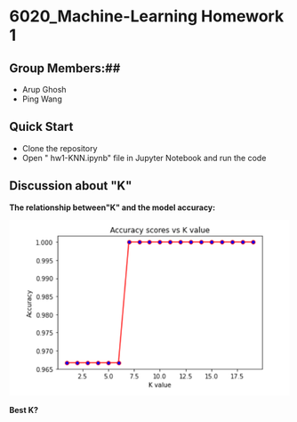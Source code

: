 # 6020_Machine-Learning Homework 1
## Group Members:##
- Arup Ghosh
- Ping Wang
## Quick Start
- Clone the repository
- Open " hw1-KNN.ipynb" file in Jupyter Notebook and run the code
## Discussion about "K"
**The relationship between"K" and the model accuracy:**

![Model accuracy VS K](images/line-chart.png) 

**Best K?**
